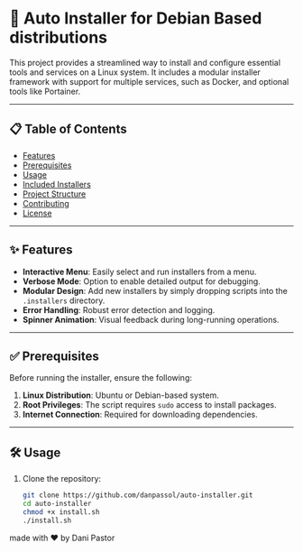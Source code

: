 # 🚀 Auto Installer for Debian Based distributions

This project provides a streamlined way to install and configure essential tools and services on a Linux system. It includes a modular installer framework with support for multiple services, such as Docker, and optional tools like Portainer.

---

## 📋 Table of Contents

- [Features](#features)
- [Prerequisites](#prerequisites)
- [Usage](#usage)
- [Included Installers](#included-installers)
- [Project Structure](#project-structure)
- [Contributing](#contributing)
- [License](#license)

---

## ✨ Features

- **Interactive Menu**: Easily select and run installers from a menu.
- **Verbose Mode**: Option to enable detailed output for debugging.
- **Modular Design**: Add new installers by simply dropping scripts into the `.installers` directory.
- **Error Handling**: Robust error detection and logging.
- **Spinner Animation**: Visual feedback during long-running operations.

---

## ✅ Prerequisites

Before running the installer, ensure the following:

1. **Linux Distribution**: Ubuntu or Debian-based system.
2. **Root Privileges**: The script requires `sudo` access to install packages.
3. **Internet Connection**: Required for downloading dependencies.

---

## 🛠️ Usage

1. Clone the repository:
   ```bash
   git clone https://github.com/danpassol/auto-installer.git
   cd auto-installer
   chmod +x install.sh
   ./install.sh
   ```

made with ❤️ by Dani Pastor
